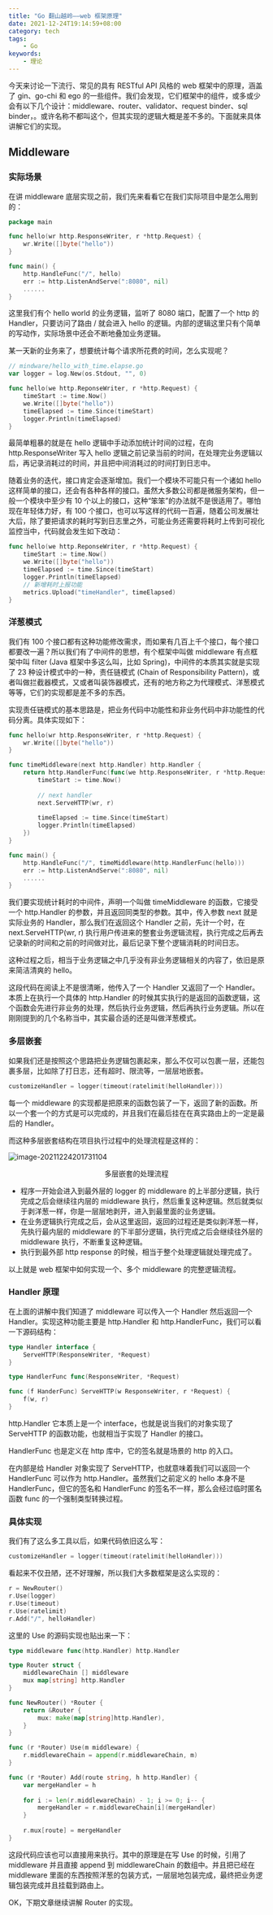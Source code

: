 ```yaml
---
title: "Go 翻山越岭——web 框架原理"
date: 2021-12-24T19:14:59+08:00
category: tech
tags:
    - Go
keywords:
    - 理论
---
```


今天来讨论一下流行、常见的具有 RESTful API 风格的 web 框架中的原理，涵盖了 gin、go-chi 和 ego 的一些组件。我们会发现，它们框架中的组件，或多或少会有以下几个设计：middleware、router、validator、request binder、sql binder，。或许名称不都叫这个，但其实现的逻辑大概是差不多的。下面就来具体讲解它们的实现。

## Middleware

### 实际场景

在讲 middleware 底层实现之前，我们先来看看它在我们实际项目中是怎么用到的：

```go
package main

func hello(wr http.ResponseWriter, r *http.Request) {
    wr.Write([]byte("hello"))
}

func main() {
    http.HandleFunc("/", hello)
    err := http.ListenAndServe(":8080", nil)
    ......
}
```

这里我们有个 hello world 的业务逻辑，监听了 8080 端口，配置了一个 http 的 Handler，只要访问了路由 / 就会进入 hello 的逻辑。内部的逻辑这里只有个简单的写动作，实际场景中还会不断地叠加业务逻辑。



某一天新的业务来了，想要统计每个请求所花费的时间，怎么实现呢？

```go
// mindware/hello_with_time.elapse.go
var logger = log.New(os.Stdout, "", 0)

func hello(we http.ReponseWriter, r *http.Request) {
    timeStart := time.Now()
    we.Write([]byte("hello"))
    timeElapsed := time.Since(timeStart)
    logger.Println(timeElapsed)
}
```

最简单粗暴的就是在 hello 逻辑中手动添加统计时间的过程，在向 http.ResponseWriter 写入  hello 逻辑之前记录当前的时间，在处理完业务逻辑以后，再记录消耗过的时间，并且把中间消耗过的时间打到日志中。



随着业务的迭代，接口肯定会逐渐增加。我们一个模块不可能只有一个诸如 hello 这样简单的接口，还会有各种各样的接口。虽然大多数公司都是微服务架构，但一般一个模块中至少有 10 个以上的接口，这种“笨笨”的办法就不是很适用了。哪怕现在年轻体力好，有 100 个接口，也可以写这样的代码一百遍，随着公司发展壮大后，除了要把请求的耗时写到日志里之外，可能业务还需要将耗时上传到可视化监控当中，代码就会发生如下改动：

```go
func hello(we http.ReponseWriter, r *http.Request) {
    timeStart := time.Now()
    we.Write([]byte("hello"))
    timeElapsed := time.Since(timeStart)
    logger.Println(timeElapsed)
    // 新增耗时上报功能
    metrics.Upload("timeHandler", timeElapsed)
}
```

### 洋葱模式

我们有 100 个接口都有这种功能修改需求，而如果有几百上千个接口，每个接口都要改一遍？所以我们有了中间件的思想，有个框架中叫做 middleware 有点框架中叫 filter (Java 框架中多这么叫，比如 Spring)，中间件的本质其实就是实现了 23 种设计模式中的一种，责任链模式 (Chain of Responsibility Pattern)，或者叫做拦截器模式，又或者叫装饰器模式，还有的地方称之为代理模式、洋葱模式等等，它们的实现都是差不多的东西。



实现责任链模式的基本思路是，把业务代码中功能性和非业务代码中非功能性的代码分离。具体实现如下：

```go
func hello(wr http.ResponseWriter, r *http.Request) {
    wr.Write([]byte("hello"))
}

func timeMiddleware(next http.Handler) http.Handler {
    return http.HandlerFunc(func(we http.ResponseWriter, r *http.Request){
        timeStart := time.Now()
        
        // next handler 
        next.ServeHTTP(wr, r)
        
        timeElapsed := time.Since(timeStart)
        logger.Println(timeElapsed)
    })
}

func main() {
    http.HandleFunc("/", timeMiddleware(http.HandlerFunc(hello)))
    err := http.ListenAndServe(":8080", nil)
    ......
}
```

我们要实现统计耗时的中间件，声明一个叫做 timeMiddleware 的函数，它接受一个 http.Handler 的参数，并且返回同类型的参数。其中，传入参数 next 就是实际业务的 Handler，那么我们在返回这个 Handler 之前，先计一个时，在 next.ServeHTTP(wr, r) 执行用户传进来的整套业务逻辑流程，执行完成之后再去记录新的时间和之前的时间做对比，最后记录下整个逻辑消耗的时间日志。



这种过程之后，相当于业务逻辑之中几乎没有非业务逻辑相关的内容了，依旧是原来简洁清爽的 hello。



这段代码在阅读上不是很清晰，他传入了一个 Handler 又返回了一个 Handler。本质上在执行一个具体的 http.Handler 的时候其实执行的是返回的函数逻辑，这个函数会先进行非业务的处理，然后执行业务逻辑，然后再执行业务逻辑。所以在刚刚提到的几个名称当中，其实最合适的还是叫做洋葱模式。

### 多层嵌套

如果我们还是按照这个思路把业务逻辑包裹起来，那么不仅可以包裹一层，还能包裹多层，比如除了打日志，还有超时、限流等，一层层地嵌套。

```go
customizeHandler = logger(timeout(ratelimit(helloHandler)))
```

每一个 middleware 的实现都是把原来的函数包装了一下，返回了新的函数。所以一个套一个的方式是可以完成的，并且我们在最后挂在在真实路由上的一定是最后的 Handler。



而这种多层嵌套结构在项目执行过程中的处理流程是这样的：

![image-20211224201731104](https://cdn.jsdelivr.net/gh/JupiterXue/PictureBed/BlogImg/202112242017451.png)

<center>多层嵌套的处理流程</center>

- 程序一开始会进入到最外层的 logger 的 middleware 的上半部分逻辑，执行完成之后会继续往内层的 middleware 执行，然后重复这种逻辑。然后就类似于剥洋葱一样，你是一层层地剥开，进入到最里面的业务逻辑。
- 在业务逻辑执行完成之后，会从这里返回，返回的过程还是类似剥洋葱一样，先执行最内层的 middleware 的下半部分逻辑，执行完成之后会继续往外层的 middleware 执行，不断重复这种逻辑。
- 执行到最外部 http response 的时候，相当于整个处理逻辑就处理完成了。

以上就是 web 框架中如何实现一个、多个 middleware 的完整逻辑流程。

### Handler 原理

在上面的讲解中我们知道了 middleware 可以传入一个 Handler 然后返回一个 Handler。实现这种功能主要是 http.Handler 和 http.HandlerFunc，我们可以看一下源码结构：

```go
type Handler interface {
    ServeHTTP(ResponseWriter, *Request)
}

type HandlerFunc func(ResponseWriter, *Request)

func (f HanderFunc) ServeHTTP(w ResponseWriter, r *Request) {
    f(w, r)
}
```

http.Handler 它本质上是一个 interface，也就是说当我们的对象实现了 ServeHTTP 的函数功能，也就相当于实现了 Handler 的接口。



HandlerFunc 也是定义在 http 库中，它的签名就是场景的 http 的入口。



在内部是给 Handler 对象实现了 ServeHTTP，也就意味着我们可以返回一个 HandlerFunc 可以作为 http.Handler。虽然我们之前定义的 hello 本身不是 HandlerFunc，但它的签名和 HandlerFunc 的签名不一样，那么会经过临时匿名函数 func 的一个强制类型转换过程。

### 具体实现

我们有了这么多工具以后，如果代码依旧这么写：

```go
customizeHandler = logger(timeout(ratelimit(helloHandler)))
```

看起来不仅丑陋，还不好理解，所以我们大多数框架是这么实现的：

```go
r = NewRouter()
r.Use(logger)
r.Use(timeout)
r.Use(ratelimit)
r.Add("/", helloHandler)
```

这里的 Use 的源码实现也贴出来一下：

```go
type middleware func(http.Handler) http.Handler

type Router struct {
    middlewareChain [] middleware
    mux map[string] http.Handler
}

func NewRouter() *Router {
    return &Router {
        mux: make(map[string]http.Handler),
    }
}

func (r *Router) Use(m middleware) {
    r.middlewareChain = append(r.middlewareChain, m)
}

func (r *Router) Add(route string, h http.Handler) {
    var mergeHandler = h
    
    for i := len(r.middlewareChain) - 1; i >= 0; i-- {
        mergeHandler = r.middlewareChain[i](mergeHandler)
    }
    
    r.mux[route] = mergeHandler
}
```

这段代码应该也可以直接用来执行。其中的原理是在写 Use 的时候，引用了 middleware 并且直接 append 到 middlewareChain 的数组中。并且把已经在middleware 里面的东西按照洋葱的包装方式，一层层地包装完成，最终把业务逻辑包装完成并且挂载到路由上。



OK，下期文章继续讲解 Router 的实现。
